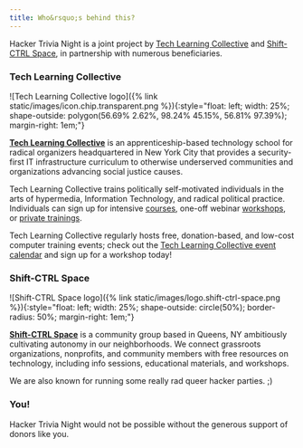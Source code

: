 ```yaml
---
title: Who&rsquo;s behind this?
---
```


Hacker Trivia Night is a joint project by [Tech Learning Collective](https://techlearningcollective.com/) and [Shift-CTRL Space](https://shiftctrl.space/), in partnership with numerous beneficiaries.

### Tech Learning Collective

![Tech Learning Collective logo]({% link static/images/icon.chip.transparent.png %}){:style="float: left; width: 25%; shape-outside: polygon(56.69% 2.62%, 98.24% 45.15%, 56.81% 97.39%); margin-right: 1em;"}

**[Tech Learning Collective](https://techlearningcollective.com/)** is an apprenticeship-based technology school for radical organizers headquartered in New York City that provides a security-first IT infrastructure curriculum to otherwise underserved communities and organizations advancing social justice causes.

Tech Learning Collective trains politically self-motivated individuals in the arts of hypermedia, Information Technology, and radical political practice. Individuals can sign up for intensive [courses](https://techlearningcollective.com/courses/), one-off webinar [workshops](https://techlearningcollective.com/workshops/), or [private trainings](https://techlearningcollective.com/pricing/#booking-fees).

Tech Learning Collective regularly hosts free, donation-based, and low-cost computer training events; check out the [Tech Learning Collective event calendar](https://techlearningcollective.com/events/) and sign up for a workshop today!

### Shift-CTRL Space

![Shift-CTRL Space logo]({% link static/images/logo.shift-ctrl-space.png %}){:style="float: left; width: 25%; shape-outside: circle(50%); border-radius: 50%; margin-right: 1em;"}

**[Shift-CTRL Space](https://shiftctrl.space/)** is a community group based in Queens, NY ambitiously cultivating autonomy in our neighborhoods. We connect grassroots organizations, nonprofits, and community members with free resources on technology, including info sessions, educational materials, and workshops.

We are also known for running some really rad queer hacker parties. ;)

### You!

Hacker Trivia Night would not be possible without the generous support of donors like you.
